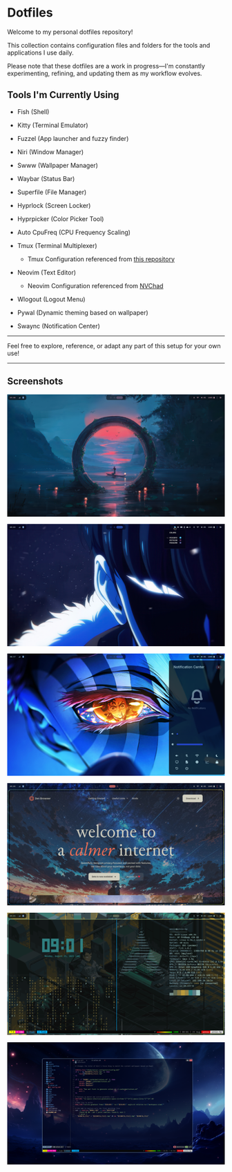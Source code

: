 # Dotfiles

Welcome to my personal dotfiles repository!  

This collection contains configuration files and folders for the tools and applications I use daily.  

Please note that these dotfiles are a work in progress—I'm constantly experimenting, refining, and updating them as my workflow evolves.

## Tools I'm Currently Using

- Fish (Shell)
- Kitty (Terminal Emulator)
- Fuzzel (App launcher and fuzzy finder)
- Niri (Window Manager)
- Swww (Wallpaper Manager)
- Waybar (Status Bar)
- Superfile (File Manager)
- Hyprlock (Screen Locker)
- Hyprpicker (Color Picker Tool)
- Auto CpuFreq (CPU Frequency Scaling)
- Tmux (Terminal Multiplexer)
    - Tmux Configuration referenced from [this repository](https://github.com/gpakosz/.tmux)

- Neovim (Text Editor)
    - Neovim Configuration referenced from [NVChad](https://nvchad.com/)

- Wlogout (Logout Menu)
- Pywal (Dynamic theming based on wallpaper)
- Swaync (Notification Center)

---

Feel free to explore, reference, or adapt any part of this setup for your own use!

---
## Screenshots

![Screenshot 3](assets/screenshots/3.png)

![Screenshot 2](assets/screenshots/2.png)

![Screenshot 1](assets/screenshots/1.png)

![Screenshot 5](assets/screenshots/5.png)

![Screenshot 4](assets/screenshots/4.png)

![Screenshot 6](assets/screenshots/6.png)

